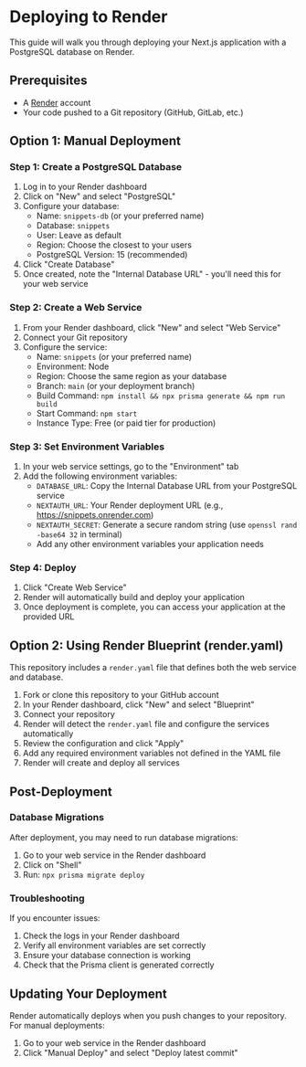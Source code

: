# Deploying to Render

This guide will walk you through deploying your Next.js application with a PostgreSQL database on Render.

## Prerequisites

- A [Render](https://render.com) account
- Your code pushed to a Git repository (GitHub, GitLab, etc.)

## Option 1: Manual Deployment

### Step 1: Create a PostgreSQL Database

1. Log in to your Render dashboard
2. Click on "New" and select "PostgreSQL"
3. Configure your database:
   - Name: `snippets-db` (or your preferred name)
   - Database: `snippets`
   - User: Leave as default
   - Region: Choose the closest to your users
   - PostgreSQL Version: 15 (recommended)
4. Click "Create Database"
5. Once created, note the "Internal Database URL" - you'll need this for your web service

### Step 2: Create a Web Service

1. From your Render dashboard, click "New" and select "Web Service"
2. Connect your Git repository
3. Configure the service:
   - Name: `snippets` (or your preferred name)
   - Environment: Node
   - Region: Choose the same region as your database
   - Branch: `main` (or your deployment branch)
   - Build Command: `npm install && npx prisma generate && npm run build`
   - Start Command: `npm start`
   - Instance Type: Free (or paid tier for production)

### Step 3: Set Environment Variables

1. In your web service settings, go to the "Environment" tab
2. Add the following environment variables:
   - `DATABASE_URL`: Copy the Internal Database URL from your PostgreSQL service
   - `NEXTAUTH_URL`: Your Render deployment URL (e.g., https://snippets.onrender.com)
   - `NEXTAUTH_SECRET`: Generate a secure random string (use `openssl rand -base64 32` in terminal)
   - Add any other environment variables your application needs

### Step 4: Deploy

1. Click "Create Web Service"
2. Render will automatically build and deploy your application
3. Once deployment is complete, you can access your application at the provided URL

## Option 2: Using Render Blueprint (render.yaml)

This repository includes a `render.yaml` file that defines both the web service and database.

1. Fork or clone this repository to your GitHub account
2. In your Render dashboard, click "New" and select "Blueprint"
3. Connect your repository
4. Render will detect the `render.yaml` file and configure the services automatically
5. Review the configuration and click "Apply"
6. Add any required environment variables not defined in the YAML file
7. Render will create and deploy all services

## Post-Deployment

### Database Migrations

After deployment, you may need to run database migrations:

1. Go to your web service in the Render dashboard
2. Click on "Shell"
3. Run: `npx prisma migrate deploy`

### Troubleshooting

If you encounter issues:

1. Check the logs in your Render dashboard
2. Verify all environment variables are set correctly
3. Ensure your database connection is working
4. Check that the Prisma client is generated correctly

## Updating Your Deployment

Render automatically deploys when you push changes to your repository. For manual deployments:

1. Go to your web service in the Render dashboard
2. Click "Manual Deploy" and select "Deploy latest commit" 